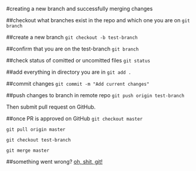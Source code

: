 #creating a new branch and successfully merging changes

##checkout what branches exist in the repo and which one you are on
` git branch `

##create a new branch
` git checkout -b test-branch `

##confirm that you are on the test-branch
` git branch `

##check status of comitted or uncomitted files
` git status `

##add everything in directory you are in
` git add . `

##commit changes
`git commit -m "Add current changes"`

##push changes to branch in remote repo
` git push origin test-branch `

Then submit pull request on GitHub.

##once PR is approved on GitHub
` git checkout master `

` git pull origin master `

` git checkout test-branch `

` git merge master `

##something went wrong?
[oh, shit, git!](http://ohshitgit.com/)